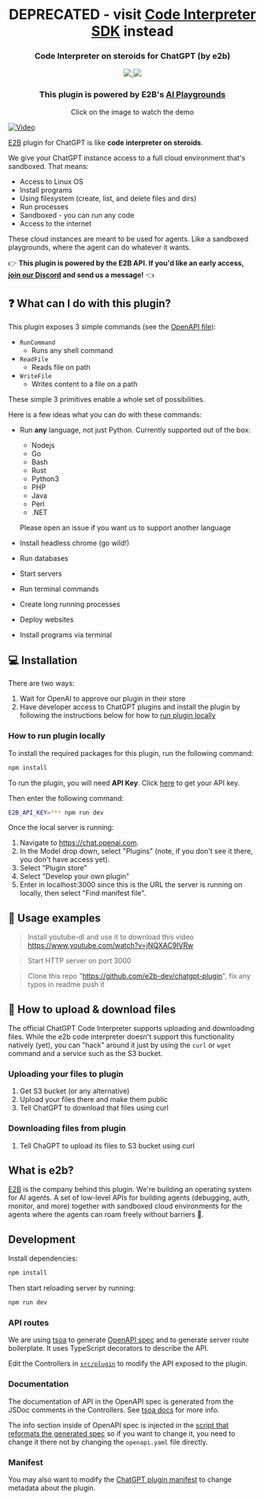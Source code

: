 
  <h1 align="center">DEPRECATED - visit <a href="https://github.com/e2b-dev/code-interpreter">Code Interpreter SDK</a> instead</h1>
  	<h3 align="center">Code Interpreter on steroids for ChatGPT (by e2b)</h3>
	<p align="center">
		<a href="https://discord.gg/U7KEcGErtQ" target="_blank">
			<img src="https://img.shields.io/static/v1?label=Join&message=%20discord!&color=mediumslateblue">
		</a>
		<a href="https://twitter.com/e2b_dev" target="_blank">
			<img src="https://img.shields.io/twitter/follow/e2b.svg?logo=twitter">
		</a>
	</p>


<h3 align="center">This plugin is powered by E2B's <a href="https://e2b.dev/docs?ref=chatgpt-plugin" target="_blank">AI Playgrounds</a></h3>

<p align="center">
Click on the image to watch the demo
</p>

[![Video](./assets/thumbnail.png)](https://www.youtube.com/watch?v=kJuJnsatU2s?utm_source=github)

[E2B](https://e2b.dev/) plugin for ChatGPT is like **code interpreter on steroids**.

We give your ChatGPT instance access to a full cloud environment that's sandboxed. That means:
- Access to Linux OS
- Install programs
- Using filesystem (create, list, and delete files and dirs)
- Run processes
- Sandboxed - you can run any code
- Access to the internet

These cloud instances are meant to be used for agents. Like a sandboxed playgrounds, where the agent can do whatever it wants.

👉 **This plugin is powered by the E2B API. If you'd like an early access, [join our Discord](https://discord.gg/U7KEcGErtQ) and send us a message!** 👈

## ❓ What can I do with this plugin?
This plugin exposes 3 simple commands (see the [OpenAPI file](https://github.com/e2b-dev/chatgpt-plugin/blob/main/openapi.yaml)):
- `RunCommand`
  - Runs any shell command
- `ReadFile`
  - Reads file on path
- `WriteFile`
  - Writes content to a file on a path

These simple 3 primitives enable a whole set of possibilities. 

Here is a few ideas what you can do with these commands:
- Run **any** language, not just Python. Currently supported out of the box:
  - Nodejs
  - Go
  - Bash
  - Rust
  - Python3
  - PHP
  - Java
  - Perl
  - .NET

  Please open an issue if you want us to support another language

- Install headless chrome (go wild!)
- Run databases
- Start servers
- Run terminal commands
- Create long running processes
- Deploy websites
- Install programs via terminal

## 💻 Installation
There are two ways:
1. Wait for OpenAI to approve our plugin in their store
2. Have developer access to ChatGPT plugins and install the plugin by following the instructions below for how to [run plugin locally](#how-to-run-plugin-locally)

### How to run plugin locally
To install the required packages for this plugin, run the following command:

```bash
npm install
```

To run the plugin, you will need **API Key**. Click [here](https://e2b.dev/docs?reason=sdk-missing-api-key) to get your API key.

Then enter the following command:

```bash
E2B_API_KEY=*** npm run dev
```

Once the local server is running:

1. Navigate to https://chat.openai.com.
2. In the Model drop down, select "Plugins" (note, if you don't see it there, you don't have access yet).
3. Select "Plugin store"
4. Select "Develop your own plugin"
5. Enter in localhost:3000 since this is the URL the server is running on locally, then select "Find manifest file".

## 🤖 Usage examples
> Install youtube-dl and use it to download this video https://www.youtube.com/watch?v=jNQXAC9IVRw

> Start HTTP server on port 3000

> Clone this repo "https://github.com/e2b-dev/chatgpt-plugin", fix any typos in readme push it

## 📂 How to upload & download files
The official ChatGPT Code Interpreter supports uploading and downloading files. While the e2b code interpreter doesn't support this functionality natively (yet), you can "hack" around it just by using the `curl` or `wget` command and a service such as the S3 bucket.

### Uploading your files to plugin
1. Get S3 bucket (or any alternative)
2. Upload your files there and make them public
3. Tell ChatGPT to download that files using curl

### Downloading files from plugin
1. Tell ChaGPT to upload its files to S3 bucket using curl

## What is e2b?
[E2B](https://www.e2b.dev/) is the company behind this plugin. We're building an operating system for AI agents. A set of low-level APIs for building agents (debugging, auth, monitor, and more) together with sandboxed cloud environments for the agents where the agents can roam freely without barriers 🐎.


## Development
Install dependencies:
```bash
npm install
```

Then start reloading server by running:
```bash
npm run dev
```

### API routes
We are using [tsoa](https://github.com/lukeautry/tsoa) to generate [OpenAPI spec](./openapi.yaml) and to generate server route boilerplate. It uses TypeScript decorators to describe the API.

Edit the Controllers in [`src/plugin`](./src/plugin/) to modify the API exposed to the plugin.

### Documentation
The documentation of API in the OpenAPI spec is generated from the JSDoc comments in the Controllers. See [tsoa docs](https://tsoa-community.github.io/docs/descriptions.html) for more info.

The info section inside of OpenAPI spec is injected in the [script that reformats the generated spec](./scripts/formatSpec.js) so if you want to change it, you need to change it there not by changing the `openapi.yaml` file directly.

### Manifest
You may also want to modify the [ChatGPT plugin manifest](./.well-known/ai-plugin.json) to change metadata about the plugin.

